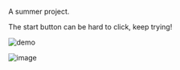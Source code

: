 A summer project.

The start button can be hard to click, keep trying!

![demo](https://user-images.githubusercontent.com/4059636/162628183-b01fc7b3-cc55-4aa7-b7a9-df448e96336e.gif)

![image](https://user-images.githubusercontent.com/4059636/52283651-29206200-2963-11e9-88c8-abf72b21ebcd.PNG)
